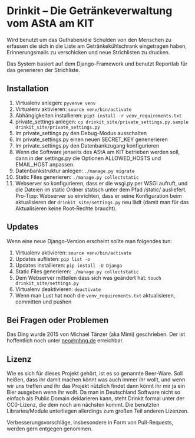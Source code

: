 Drinkit – Die Getränkeverwaltung vom AStA am KIT
================================================
Wird benutzt um das Guthaben/die Schulden von den Menschen zu erfassen die sich in die Liste am Getränkekühlschrank eingetragen haben, Erinnerungsmails zu verschicken und neue Strichlisten zu drucken.

Das System basiert auf dem Django-Framework und benutzt Reportlab für das generieren der Strichliste.

Installation
------------
1. Virtualenv anlegen: `pyvenve venv`
2. Virtualenv aktivieren: `source venv/bin/activate`
3. Abhängigkeiten installieren: `pip3 install -r venv_requirements.txt`
4. private_settings anlegen: `cp drinkit_site/private_settings.py.sample drinkit_site/private_settings.py`
5. Im private_settings.py den Debug-Modus ausschalten
6. Im private_settings.py einen neuen SECRET_KEY genenerieren
7. Im private_settings.py den Datenbankzugang konfigurieren
8. Wenn die Software jenseits des AStA am KIT betrieben werden soll, dann in der settings.py die Optionen ALLOWED_HOSTS und EMAIL_HOST anpassen.
9. Datenbankstruktur anlegen: `./manage.py migrate`
10. Static Files generieren: `./manage.py collectstatic`
11. Webserver so konfigurieren, dass er die wsgi.py per WSGI aufruft, und die Dateien im static Ordner statisch unter dem Pfad <domain>/static/ ausliefert. Pro-Tipp: Webserver so einrichten, dass er seine Konfiguration beim aktualisieren der `drinkit_site/settings.py` neu lädt (damit man für das Aktualisieren keine Root-Rechte braucht).

Updates
-------
Wenn eine neue Django-Version erscheint sollte man folgendes tun:

1. Virtualenv aktivieren: `source venv/bin/activate`
2. Updates auflisten: `pip list -o`
3. Updates installieren: `pip install -U Django`
4. Static Files generieren: `./manage.py collectstatic`
5. Dem Webserver mitteilen dass sich was geändert hat: `touch drinkit_site/settings.py`
6. Virtualenv deaktivieren: `deactivate`
7. Wenn man Lust hat noch die ``venv_requirements.txt`` aktualisieren, committen und pushen

Bei Fragen oder Problemen
-------------------------
Das Ding wurde 2015 von Michael Tänzer (aka Mimi) geschrieben. Der ist hoffentlich noch unter neo@nhng.de erreichbar.

Lizenz
------
Wie es sich für dieses Projekt gehört, ist es so genannte Beer-Ware. Soll heißen, dass ihr damit machen könnt was auch immer ihr wollt, und wenn wir uns treffen und ihr das Projekt nützlich findet dann könnt ihr mir ja ein Bier ausgeben wenn ihr wollt. Da man in Deutschland Software nicht so einfach als Public Domain deklarieren kann, steht Drinkit formal unter der CC0-Lizenz, die dem noch am nächsten kommt. Die benutzten Libraries/Module unterliegen allerdings zum großen Teil anderen Lizenzen.

Verbesserungsvorschläge, insbesondere in Form von Pull-Requests, werden gern entgegen genommen.